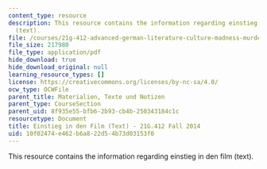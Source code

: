 ```yaml
---
content_type: resource
description: This resource contains the information regarding einstieg in den film
  (text).
file: /courses/21g-412-advanced-german-literature-culture-madness-murder-mysteries-fall-2014/10f02474e462b6a822d54b73d03153f0_MIT21G_412F14_Wo14-15_Die.pdf
file_size: 217980
file_type: application/pdf
hide_download: true
hide_download_original: null
learning_resource_types: []
license: https://creativecommons.org/licenses/by-nc-sa/4.0/
ocw_type: OCWFile
parent_title: Materialien, Texte und Notizen
parent_type: CourseSection
parent_uid: 8f935e55-bfb6-2b93-cb4b-250343184c1c
resourcetype: Document
title: Einstieg in den Film (Text) - 21G.412 Fall 2014
uid: 10f02474-e462-b6a8-22d5-4b73d03153f0
---
```

This resource contains the information regarding einstieg in den film (text).